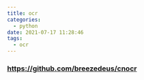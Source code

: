 ```yaml
---
title: ocr
categories:
  - python
date: 2021-07-17 11:28:46
tags:
  - ocr
---
```



### https://github.com/breezedeus/cnocr
